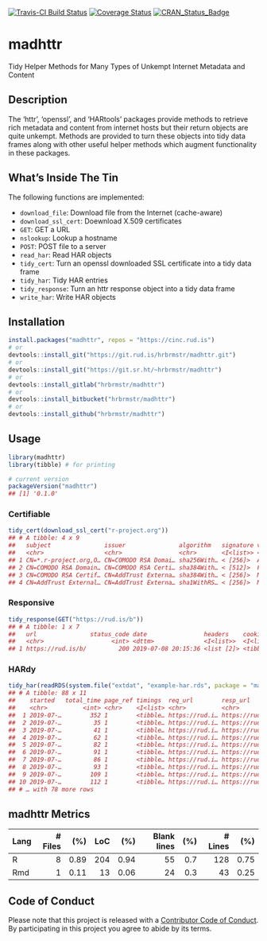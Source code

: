 
[![Travis-CI Build
Status](https://travis-ci.org/hrbrmstr/madhttr.svg?branch=master)](https://travis-ci.org/hrbrmstr/madhttr)
[![Coverage
Status](https://codecov.io/gh/hrbrmstr/madhttr/branch/master/graph/badge.svg)](https://codecov.io/gh/hrbrmstr/madhttr)
[![CRAN\_Status\_Badge](https://www.r-pkg.org/badges/version/madhttr)](https://cran.r-project.org/package=madhttr)

# madhttr

Tidy Helper Methods for Many Types of Unkempt Internet Metadata and
Content

## Description

The ‘httr’, ‘openssl’, and ‘HARtools’ packages provide methods to
retrieve rich metadata and content from internet hosts but their return
objects are quite unkempt. Methods are provided to turn these objects
into tidy data frames along with other useful helper methods which
augment functionality in these packages.

## What’s Inside The Tin

The following functions are implemented:

  - `download_file`: Download file from the Internet (cache-aware)
  - `download_ssl_cert`: Doewnload X.509 certificates
  - `GET`: GET a URL
  - `nslookup`: Lookup a hostname
  - `POST`: POST file to a server
  - `read_har`: Read HAR objects
  - `tidy_cert`: Turn an openssl downloaded SSL certificate into a tidy
    data frame
  - `tidy_har`: Tidy HAR entries
  - `tidy_response`: Turn an httr response object into a tidy data frame
  - `write_har`: Write HAR objects

## Installation

``` r
install.packages("madhttr", repos = "https://cinc.rud.is")
# or
devtools::install_git("https://git.rud.is/hrbrmstr/madhttr.git")
# or
devtools::install_git("https://git.sr.ht/~hrbrmstr/madhttr")
# or
devtools::install_gitlab("hrbrmstr/madhttr")
# or
devtools::install_bitbucket("hrbrmstr/madhttr")
# or
devtools::install_github("hrbrmstr/madhttr")
```

## Usage

``` r
library(madhttr)
library(tibble) # for printing

# current version
packageVersion("madhttr")
## [1] '0.1.0'
```

### Certifiable

``` r
tidy_cert(download_ssl_cert("r-project.org"))
## # A tibble: 4 x 9
##   subject               issuer               algorithm   signature valid_start  valid_end  self_signed alt_names pub_key
##   <chr>                 <chr>                <chr>       <I<list>> <chr>        <chr>      <lgl>       <I<list>> <I<lis>
## 1 CN=*.r-project.org,O… CN=COMODO RSA Domai… sha256With… < [256]>  Aug 16 00:0… Aug 15 23… FALSE       <chr [2]> <pubke…
## 2 CN=COMODO RSA Domain… CN=COMODO RSA Certi… sha384With… < [512]>  Feb 12 00:0… Feb 11 23… FALSE       <NULL>    <pubke…
## 3 CN=COMODO RSA Certif… CN=AddTrust Externa… sha384With… < [256]>  May 30 10:4… May 30 10… FALSE       <NULL>    <pubke…
## 4 CN=AddTrust External… CN=AddTrust Externa… sha1WithRS… < [256]>  May 30 10:4… May 30 10… TRUE        <NULL>    <pubke…
```

### Responsive

``` r
tidy_response(GET("https://rud.is/b"))
## # A tibble: 1 x 7
##   url               status_code date                headers    cookies          content     times           
##   <chr>                   <int> <dttm>              <I<list>>  <I<list>>        <I<list>>   <I<list>>       
## 1 https://rud.is/b/         200 2019-07-08 20:15:36 <list [2]> <tibble [1 × 7]> < [60,585]> <tibble [6 × 2]>
```

### HARdy

``` r
tidy_har(readRDS(system.file("extdat", "example-har.rds", package = "madhttr")))
## # A tibble: 88 x 11
##    started   total_time page_ref timings  req_url        resp_url        resp_rdrurl resp_type  resp_size status headers
##    <chr>          <int> <chr>    <I<list> <chr>          <chr>           <chr>       <chr>          <int>  <int> <I<lis>
##  1 2019-07-…        352 1        <tibble… https://rud.i… https://rud.is… ""          text/html…        NA    200 <tibbl…
##  2 2019-07-…         35 1        <tibble… https://rud.i… https://rud.is… ""          applicati…        NA    200 <tibbl…
##  3 2019-07-…         41 1        <tibble… https://rud.i… https://rud.is… ""          text/css          NA    200 <tibbl…
##  4 2019-07-…         62 1        <tibble… https://rud.i… https://rud.is… ""          text/css          NA    200 <tibbl…
##  5 2019-07-…         82 1        <tibble… https://rud.i… https://rud.is… ""          text/css          NA    200 <tibbl…
##  6 2019-07-…         91 1        <tibble… https://rud.i… https://rud.is… ""          text/css          NA    200 <tibbl…
##  7 2019-07-…         86 1        <tibble… https://rud.i… https://rud.is… ""          text/css          NA    200 <tibbl…
##  8 2019-07-…         93 1        <tibble… https://rud.i… https://rud.is… ""          text/css          NA    200 <tibbl…
##  9 2019-07-…        109 1        <tibble… https://rud.i… https://rud.is… ""          text/css          NA    200 <tibbl…
## 10 2019-07-…        112 1        <tibble… https://rud.i… https://rud.is… ""          text/css          NA    200 <tibbl…
## # … with 78 more rows
```

## madhttr Metrics

| Lang | \# Files |  (%) | LoC |  (%) | Blank lines | (%) | \# Lines |  (%) |
| :--- | -------: | ---: | --: | ---: | ----------: | --: | -------: | ---: |
| R    |        8 | 0.89 | 204 | 0.94 |          55 | 0.7 |      128 | 0.75 |
| Rmd  |        1 | 0.11 |  13 | 0.06 |          24 | 0.3 |       43 | 0.25 |

## Code of Conduct

Please note that this project is released with a [Contributor Code of
Conduct](CONDUCT.md). By participating in this project you agree to
abide by its terms.
